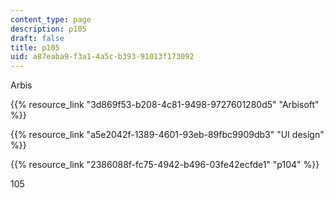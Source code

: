```yaml
---
content_type: page
description: p105
draft: false
title: p105
uid: a87eaba9-f3a1-4a5c-b393-91013f173092
---
```

Arbis

{{% resource_link "3d869f53-b208-4c81-9498-9727601280d5" "Arbisoft" %}}

{{% resource_link "a5e2042f-1389-4601-93eb-89fbc9909db3" "UI design" %}}

{{% resource_link "2386088f-fc75-4942-b496-03fe42ecfde1" "p104" %}}

105